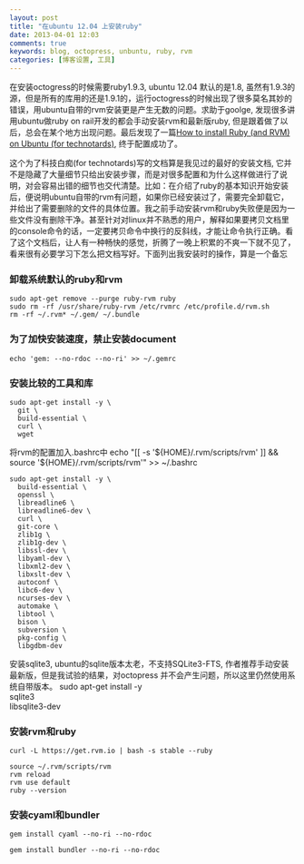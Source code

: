 ```yaml
---
layout: post
title: "在ubuntu 12.04 上安装ruby"
date: 2013-04-01 12:03
comments: true
keywords: blog, octopress, unbuntu, ruby, rvm
categories: [博客设置, 工具]
---
```


  在安装octogress的时候需要ruby1.9.3, ubuntu 12.04 默认的是1.8, 虽然有1.9.3的源，但是所有的库用的还是1.9.1的，运行octogress的时候出现了很多莫名其妙的错误，用ubuntu自带的rvm安装更是产生无数的问题。求助于goolge, 发现很多讲用ubuntu做ruby on rail开发的都会手动安装rvm和最新版ruby, 但是跟着做了以后，总会在某个地方出现问题。最后发现了一篇[How to install Ruby (and RVM) on Ubuntu (for technotards)](http://blog.coolaj86.com/articles/installing-ruby-on-ubuntu-12-04.html), 终于配置成功了。
<!-- more -->
  
  这个为了科技白痴(for technotards)写的文档算是我见过的最好的安装文档, 它并不是隐藏了大量细节只给出安装步骤，而是对很多配置和为什么这样做进行了说明，对会容易出错的细节也交代清楚。比如：在介绍了ruby的基本知识开始安装后，便说明ubuntu自带的rvm有问题，如果你已经安装过了，需要完全卸载它，并给出了需要删除的文件的具体位置。我之前手动安装rvm和ruby失败便是因为一些文件没有删除干净。甚至针对对linux并不熟悉的用户，解释如果要拷贝文档里的console命令的话，一定要拷贝命令中换行的反斜线，才能让命令执行正确。看了这个文档后，让人有一种畅快的感觉，折腾了一晚上积累的不爽一下就不见了，看来很有必要学习下怎么把文档写好。下面列出我安装时的操作，算是一个备忘  

### 卸载系统默认的ruby和rvm
    sudo apt-get remove --purge ruby-rvm ruby
    sudo rm -rf /usr/share/ruby-rvm /etc/rvmrc /etc/profile.d/rvm.sh
    rm -rf ~/.rvm* ~/.gem/ ~/.bundle

### 为了加快安装速度，禁止安装document
    echo 'gem: --no-rdoc --no-ri' >> ~/.gemrc

### 安装比较的工具和库
    sudo apt-get install -y \
      git \
      build-essential \
      curl \
      wget

将rvm的配置加入.bashrc中
    echo "[[ -s '${HOME}/.rvm/scripts/rvm' ]] && source '${HOME}/.rvm/scripts/rvm'" >> ~/.bashrc

    sudo apt-get install -y \
      build-essential \
      openssl \
      libreadline6 \
      libreadline6-dev \
      curl \
      git-core \
      zlib1g \
      zlib1g-dev \
      libssl-dev \
      libyaml-dev \
      libxml2-dev \
      libxslt-dev \
      autoconf \
      libc6-dev \
      ncurses-dev \
      automake \
      libtool \
      bison \
      subversion \
      pkg-config \
      libgdbm-dev

安装sqlite3, ubuntu的sqlite版本太老，不支持SQLite3-FTS, 作者推荐手动安装最新版，但是我试验的结果，对octopress 并不会产生问题，所以这里仍然使用系统自带版本。
    sudo apt-get install -y \
      sqlite3 \
      libsqlite3-dev

### 安装rvm和ruby
    curl -L https://get.rvm.io | bash -s stable --ruby

    source ~/.rvm/scripts/rvm
    rvm reload
    rvm use default
    ruby --version 

### 安装cyaml和bundler
    gem install cyaml --no-ri --no-rdoc

    gem install bundler --no-ri --no-rdoc
